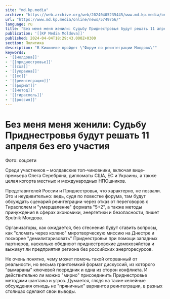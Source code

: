 ```yaml
---
site: "md.kp.media"
archive: "https://web.archive.org/web/20240405235445/www.md.kp.media/online/news/5749756/"
url: "https://www.md.kp.media/online/news/5749756/"
language: ru
title: "Без меня меня женили: Судьбу Приднестровья будут решать 11 апреля без его участия"
publication: '[[KP Media Moldova]]'
published: 2024-04-04T18:29:43.000Z+0300
section: Политика
description: "В Кишиневе пройдет \"Форум по реинтеграции Молдовы\""
keywords:
- '[[молдова]]'
- '[[приднестровье]]'
- '[[сша]]'
- '[[украина]]'
- '[[ес]]'
- '[[реинтеграция]]'
- '[[формат]]'
- '[[метод]]'
- '[[тирасполь]]'
- '[[россия]]'
---
```


# Без меня меня женили: Судьбу Приднестровья будут решать 11 апреля без его участия

Фото: соцсети

Среди участников – молдавские топ-чиновники, включая вице-премьера Олега Серебряна, дипломаты США, ЕС и Украины, а также целая когорта местных и международных НПОшников.

Представителей России и Приднестровья, что характерно, не позвали. Это и неудивительно: ведь, судя по повестке форума, там будут обсуждать сценарий реинтеграции через отказ от переговоров с Тирасполем и "умерщвление" формата "5+2", а также методы принуждения в сферах экономики, энергетики и безопасности, пишет Sputnik Молдова.

Организаторы, как ожидается, без стеснения будут ставить вопросы, как "сломать через колено" миротворческую миссию на Днестре и поскорее "демилитаризовать" Приднестровье при помощи западных партнеров, насколько обеднеют приднестровские домохозяйства и выживут ли предприятия региона без российских энергоресурсов.

Не очень понятно, чему может помочь такой оторванный от реальности, но весьма грантоемкий формат дискуссий, из которого "вымараны" ключевой посредник и одна из сторон конфликта. И действительно ли можно "мирно" присоединить Приднестровье методами шантажа и угроз. Думается, глядя на такие келейные обсуждения отнюдь не "пряничных" вариантов реинтеграции, в разных столицах сделают свои выводы.